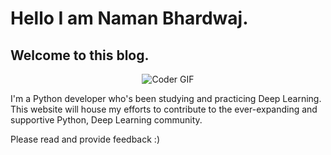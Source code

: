 # Hello I am Naman Bhardwaj.
## Welcome to this blog. 

<p align="center">
  <img src="https://media.giphy.com/media/3o7TKGAJ7CLp95cNI4/giphy.gif" alt="Coder GIF">
</p>

I'm a Python developer who's been studying and practicing Deep Learning. This website will house my efforts to contribute to the ever-expanding and supportive Python, Deep Learning community.

<!-- ![Image](https://giant.gfycat.com/DelayedDapperArabianhorse.mp4) -->


Please read and provide feedback :)

